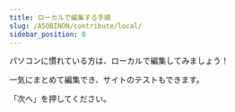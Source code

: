 ```yaml
---
title: ローカルで編集する手順
slug: /ASOBINON/contribute/local/
sidebar_position: 0
---
```


パソコンに慣れている方は、ローカルで編集してみましょう！

一気にまとめて編集でき、サイトのテストもできます。

「次へ」を押してください。
